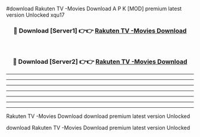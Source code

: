 #download Rakuten TV -Movies Download A P K [MOD] premium latest version Unlocked xqu17 



<div align="center">
<h3>🔴 Download [Server1] 👉👉 <a href="https://apkdownload1.web.app/">Rakuten TV -Movies Download</a></h3><br>

<h3>🔴 Download [Server2] 👉👉 <a href="https://apkdownload1.web.app/">Rakuten TV -Movies Download</a></h3>
</div>





----------------------------------------------------------

----------------------------------------------------------

----------------------------------------------------------

----------------------------------------------------------

----------------------------------------------------------

----------------------------------------------------------

----------------------------------------------------------

Rakuten TV -Movies Download download premium latest version Unlocked

download Rakuten TV -Movies Download premium latest version Unlocked
